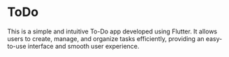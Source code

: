 # ToDo
This is a simple and intuitive To-Do app developed using Flutter. It allows users to create, manage, and organize tasks efficiently, providing an easy-to-use interface and smooth user experience.
